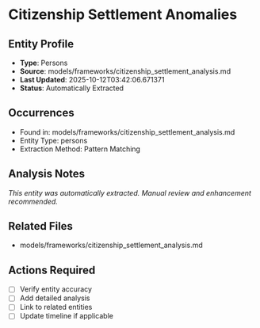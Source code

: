 # Citizenship Settlement Anomalies

## Entity Profile
- **Type**: Persons
- **Source**: models/frameworks/citizenship_settlement_analysis.md
- **Last Updated**: 2025-10-12T03:42:06.671371
- **Status**: Automatically Extracted

## Occurrences
- Found in: models/frameworks/citizenship_settlement_analysis.md
- Entity Type: persons
- Extraction Method: Pattern Matching

## Analysis Notes
*This entity was automatically extracted. Manual review and enhancement recommended.*

## Related Files
- models/frameworks/citizenship_settlement_analysis.md

## Actions Required
- [ ] Verify entity accuracy
- [ ] Add detailed analysis
- [ ] Link to related entities
- [ ] Update timeline if applicable
